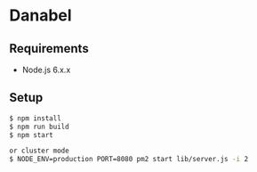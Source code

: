 # Danabel

## Requirements
* Node.js 6.x.x

## Setup

```bash
$ npm install
$ npm run build
$ npm start

or cluster mode
$ NODE_ENV=production PORT=8080 pm2 start lib/server.js -i 2

```
